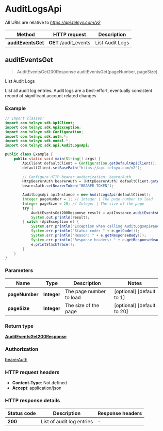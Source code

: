 # AuditLogsApi

All URIs are relative to *https://api.telnyx.com/v2*

Method | HTTP request | Description
------------- | ------------- | -------------
[**auditEventsGet**](AuditLogsApi.md#auditEventsGet) | **GET** /audit_events | List Audit Logs



## auditEventsGet

> AuditEventsGet200Response auditEventsGet(pageNumber, pageSize)

List Audit Logs

List all audit log entries. Audit logs are a best-effort, eventually consistent record of significant account related changes.

### Example

```java
// Import classes:
import com.telnyx.sdk.ApiClient;
import com.telnyx.sdk.ApiException;
import com.telnyx.sdk.Configuration;
import com.telnyx.sdk.auth.*;
import com.telnyx.sdk.model.*;
import com.telnyx.sdk.api.AuditLogsApi;

public class Example {
    public static void main(String[] args) {
        ApiClient defaultClient = Configuration.getDefaultApiClient();
        defaultClient.setBasePath("https://api.telnyx.com/v2");
        
        // Configure HTTP bearer authorization: bearerAuth
        HttpBearerAuth bearerAuth = (HttpBearerAuth) defaultClient.getAuthentication("bearerAuth");
        bearerAuth.setBearerToken("BEARER TOKEN");

        AuditLogsApi apiInstance = new AuditLogsApi(defaultClient);
        Integer pageNumber = 1; // Integer | The page number to load
        Integer pageSize = 20; // Integer | The size of the page
        try {
            AuditEventsGet200Response result = apiInstance.auditEventsGet(pageNumber, pageSize);
            System.out.println(result);
        } catch (ApiException e) {
            System.err.println("Exception when calling AuditLogsApi#auditEventsGet");
            System.err.println("Status code: " + e.getCode());
            System.err.println("Reason: " + e.getResponseBody());
            System.err.println("Response headers: " + e.getResponseHeaders());
            e.printStackTrace();
        }
    }
}
```

### Parameters


Name | Type | Description  | Notes
------------- | ------------- | ------------- | -------------
 **pageNumber** | **Integer**| The page number to load | [optional] [default to 1]
 **pageSize** | **Integer**| The size of the page | [optional] [default to 20]

### Return type

[**AuditEventsGet200Response**](AuditEventsGet200Response.md)

### Authorization

[bearerAuth](../README.md#bearerAuth)

### HTTP request headers

- **Content-Type**: Not defined
- **Accept**: application/json

### HTTP response details
| Status code | Description | Response headers |
|-------------|-------------|------------------|
| **200** | List of audit log entries |  -  |

